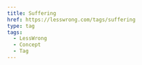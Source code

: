 ```yaml
---
title: Suffering
href: https://lesswrong.com/tags/suffering
type: tag
tags:
  - LessWrong
  - Concept
  - Tag
---
```



